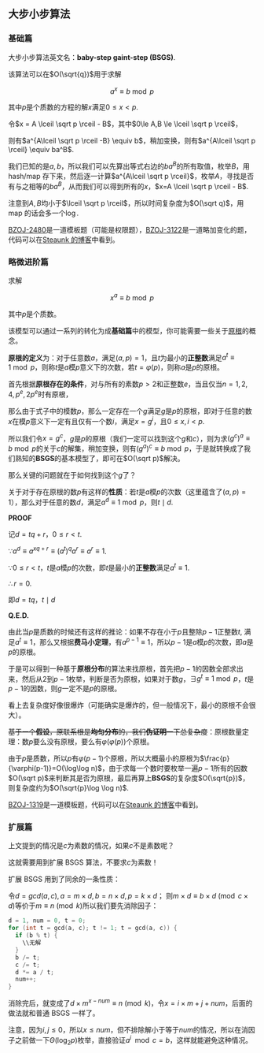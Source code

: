 ## 大步小步算法

### 基础篇

大步小步算法英文名：**baby-step gaint-step (BSGS)**.

该算法可以在$O(\sqrt{q})$用于求解

$$
a^x \equiv b \bmod p
$$

其中$p$是个质数的方程的解$x$满足$0 \le x < p$.

令$x = A \lceil \sqrt p \rceil - B$，其中$0\le A,B \le \lceil \sqrt p \rceil$，

则有$a^{A\lceil \sqrt p \rceil -B} \equiv b$，稍加变换，则有$a^{A\lceil \sqrt p \rceil} \equiv ba^B$.

我们已知的是$a,b$，所以我们可以先算出等式右边的$ba^B$的所有取值，枚举$B$，用 hash/map 存下来，然后逐一计算$a^{A\lceil \sqrt p \rceil}$，枚举$A$，寻找是否有与之相等的$ba^B$，从而我们可以得到所有的$x$，$x=A \lceil \sqrt p \rceil - B$.

注意到$A,B$均小于$\lceil \sqrt p \rceil$，所以时间复杂度为$O(\sqrt q)$，用 map 的话会多一个$\log$.

[BZOJ-2480](http://www.lydsy.com/JudgeOnline/problem.php?id=2480)是一道模板题（可能是权限题），[BZOJ-3122](http://www.lydsy.com/JudgeOnline/problem.php?id=3122)是一道略加变化的题，代码可以在[Steaunk 的博客](https://blog.csdn.net/Steaunk/article/details/78988376)中看到。

### 略微进阶篇

求解

$$
x^a \equiv b \bmod p
$$

其中$p$是个质数。

该模型可以通过一系列的转化为成**基础篇**中的模型，你可能需要一些关于[原根](/math/primitive-root/)的概念。

**原根的定义**为：对于任意数$a$，满足$(a,p)=1$，且$t$为最小的**正整数**满足$a^t \equiv 1 \bmod p$，则称$t$是$a$模$p$意义下的次数，若$t=\varphi(p)$，则称$a$是$p$的原根。

首先根据**原根存在的条件**，对与所有的素数$p>2$和正整数$e$，当且仅当$n=1,2,4,p^e,2p^e$时有原根，

那么由于式子中的模数$p$，那么一定存在一个$g$满足$g$是$p$的原根，即对于任意的数$x$在模$p$意义下一定有且仅有一个数$i$，满足$x = g^i$，且$0 \le x,i < p$.

所以我们令$x=g^c$，$g$是$p$的原根（我们一定可以找到这个$g$和$c$），则为求$(g^c)^a \equiv b \bmod p$的关于$c$的解集，稍加变换，则有$(g^a)^c \equiv b \bmod p$，于是就转换成了我们熟知的**BSGS**的基本模型了，即可在$O(\sqrt p)$解决。

那么关键的问题就在于如何找到这个$g$了？

关于对于存在原根的数$p$有这样的**性质**：若$t$是$a$模$p$的次数（这里蕴含了$(a,p)=1$），那么对于任意的数$d$，满足$a^d \equiv 1 \bmod p$，则$t \mid d$.

**PROOF**

记$d = tq+r$，$0 \le r < t$.

$\because a^d \equiv a^{xq+r} \equiv (a^t)^qa^r \equiv a^r \equiv 1$.

$\because 0 \le r < t$，$t$是$a$模$p$的次数，即$t$是最小的**正整数**满足$a^t \equiv 1$.

$\therefore r = 0$.

即$d = tq$，$t \mid d$

**Q.E.D.**

由此当$p$是质数的时候还有这样的推论：如果不存在小于$p$且整除$p-1$正整数$t$, 满足$a^t \equiv 1$，那么又根据**费马小定理**，有$a^{p-1} \equiv 1$，所以$p-1$是$a$模$p$的次数，即$a$是$p$的原根。

于是可以得到一种基于**原根分布**的算法来找原根，首先把$p-1$的因数全部求出来，然后从$2$到$p-1$枚举，判断是否为原根，如果对于数$g$，$\exists g^t \equiv 1 \bmod p$，$t$是$p-1$的因数，则$g$一定不是$p$的原根。

看上去复杂度好像很爆炸（可能确实是爆炸的，但一般情况下，最小的原根不会很大）。

~~基于一个**假设**，原联系根是**均匀分布**的，我们**伪证明**一下总复杂度~~：原根数量定理：数$p$要么没有原根，要么有$\varphi(\varphi(p))$个原根。

由于$p$是质数，所以$p$有$\varphi(p-1)$个原根，所以大概最小的原根为$\frac{p}{\varphi(p-1)}=O(\log\log n)$，由于求每一个数时要枚举一遍$p-1$所有的因数$O(\sqrt p)$来判断其是否为原根，最后再算上**BSGS**的复杂度$O(\sqrt{p})$，则复杂度约为$O(\sqrt{p}\log \log n)$.

[BZOJ-1319](http://www.lydsy.com/JudgeOnline/problem.php?id=1319)是一道模板题，代码可以在[Steaunk 的博客](https://blog.csdn.net/Steaunk/article/details/78988376)中看到。

### 扩展篇

上文提到的情况是$c$为素数的情况，如果$c$不是素数呢？

这就需要用到扩展 BSGS 算法，不要求$c$为素数！

扩展 BSGS 用到了同余的一条性质：

令$d=gcd(a,c) ,a=m \times d,b=n \times d,p=k \times d$；
则$m \times d \equiv b \times d \pmod {c \times d}$等价于$m \equiv n \pmod k$所以我们要先消除因子：

```cpp
d = 1, num = 0, t = 0;
for (int t = gcd(a, c); t != 1; t = gcd(a, c)) {
  if (b % t) {
    \\无解
  }
  b /= t;
  c /= t;
  d *= a / t;
  num++;
}
```

消除完后，就变成了$d \times m^{x-num} \equiv n \pmod k$，令$x=i \times m+j+num$，后面的做法就和普通 BSGS 一样了。

注意，因为$i,j \le 0$，所以$x \le num$，但不排除解小于等于$num$的情况，所以在消因子之前做一下$\Theta(\log_2 p)$枚举，直接验证$a^i \mod c = b$，这样就能避免这种情况。
